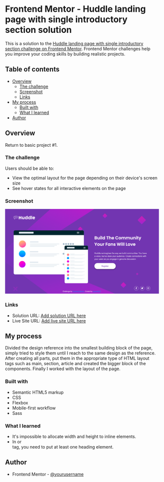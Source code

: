 # Frontend Mentor - Huddle landing page with single introductory section solution

This is a solution to the [Huddle landing page with single introductory section challenge on Frontend Mentor](https://www.frontendmentor.io/challenges/huddle-landing-page-with-a-single-introductory-section-B_2Wvxgi0). Frontend Mentor challenges help you improve your coding skills by building realistic projects.

## Table of contents

- [Overview](#overview)
  - [The challenge](#the-challenge)
  - [Screenshot](#screenshot)
  - [Links](#links)
- [My process](#my-process)
  - [Built with](#built-with)
  - [What I learned](#what-i-learned)
- [Author](#author)

## Overview

Return to basic project #1.

### The challenge

Users should be able to:

- View the optimal layout for the page depending on their device's screen size
- See hover states for all interactive elements on the page

### Screenshot

![](./screenshot.png)

### Links

- Solution URL: [Add solution URL here](https://github.com/josuke0227/huddle-landing-page-with-single-introductory-section)
- Live Site URL: [Add live site URL here](https://jovial-volhard-d163d4.netlify.app/)

## My process

Divided the design reference into the smallest building block of the page,
simply tried to style them until I reach to the same design as the reference.
After creating all parts, put them in the appropriate type of HTML layout tags
such as main, section, article and created the bigger block of the components.
Finally I worked with the layout of the page.

### Built with

- Semantic HTML5 markup
- CSS
- Flexbox
- Mobile-first workflow
- Sass

### What I learned

* It's impossible to allocate width and height to inline elements.
* In <seciton> or <article> tag, you need to put at least one heading element.

## Author

- Frontend Mentor - [@yourusername](https://www.frontendmentor.io/profile/josuke0227)
